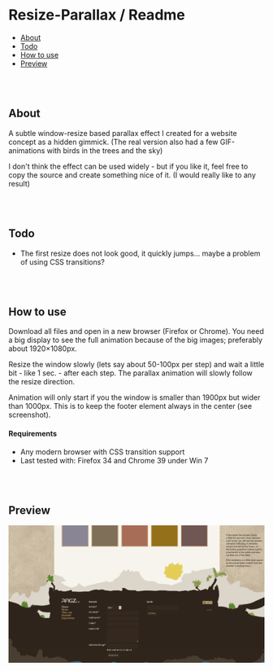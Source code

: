 # Resize-Parallax / Readme
- [About](#about)
- [Todo](#todo)
- [How to use](#how-to-use)
- [Preview](#preview)


<br><br>
## About
A subtle window-resize based parallax effect I created for a website concept as a hidden gimmick.
(The real version also had a few GIF-animations with birds in the trees and the sky)

I don't think the effect can be used widely - but if you like it,
feel free to copy the source and create something nice of it. (I would really like to any result)


<br><br>
## Todo
- The first resize does not look good, it quickly jumps... maybe a problem of using CSS transitions?


<br><br>
## How to use
Download all files and open in a new browser (Firefox or Chrome).
You need a big display to see the full animation because of the big images; preferably about 1920×1080px.

Resize the window slowly (lets say about 50-100px per step) and wait a little bit - like 1 sec. - after each step.
The parallax animation will slowly follow the resize direction.

Animation will only start if you the window is smaller than 1900px but wider than 1000px.
This is to keep the footer element always in the center (see screenshot).

#### Requirements
- Any modern browser with CSS transition support
- Last tested with: Firefox 34 and Chrome 39 under Win 7


<br><br>
## Preview
![Screenshot](/Screenshots/Website-Demo.png)


